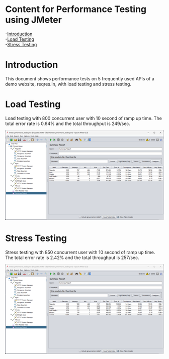 # Content for Performance Testing using JMeter
-[Introduction](https://github.com/Shahriar-1810/Performnce-Testing-using-JMeter#introduction)    
-[Load Testing](https://github.com/Shahriar-1810/Performnce-Testing-using-JMeter#load-testing)      
-[Stress Testing](https://github.com/Shahriar-1810/Performnce-Testing-using-JMeter#stress-testing)    

# Introduction
This document shows performance tests on 5 frequently used APIs of a demo website, reqres.in, with load testing and stress testing.

# Load Testing
Load testing with 800 concurrent user with 10 second of ramp up time.
The total error rate is 0.64% and the total throughput is 249/sec.
<p align="center">
  <img src="https://github.com/Shahriar-1810/Performnce-Testing-using-JMeter/blob/main/Load%20Testing.png" />
</p>

# Stress Testing
Stress testing with 850 concurrent user with 10 second of ramp up time.
The total error rate is 2.42% and the total throughput is 257/sec.
<p align="center">
  <img src="https://github.com/Shahriar-1810/Performnce-Testing-using-JMeter/blob/main/Stress%20Testing.png" />
</p>
